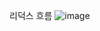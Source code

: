 리덕스 흐름
![image](https://user-images.githubusercontent.com/24698057/158577975-2e72643a-b7ee-4a8d-9082-1cf1439df8e4.png)
